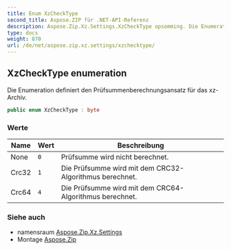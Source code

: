 ```yaml
---
title: Enum XzCheckType
second_title: Aspose.ZIP für .NET-API-Referenz
description: Aspose.Zip.Xz.Settings.XzCheckType opsomming. Die Enumeration definiert den Prüfsummenberechnungsansatz für das xzArchiv.
type: docs
weight: 870
url: /de/net/aspose.zip.xz.settings/xzchecktype/
---
```

## XzCheckType enumeration

Die Enumeration definiert den Prüfsummenberechnungsansatz für das xz-Archiv.

```csharp
public enum XzCheckType : byte
```

### Werte

| Name | Wert | Beschreibung |
| --- | --- | --- |
| None | `0` | Prüfsumme wird nicht berechnet. |
| Crc32 | `1` | Die Prüfsumme wird mit dem CRC32-Algorithmus berechnet. |
| Crc64 | `4` | Die Prüfsumme wird mit dem CRC64-Algorithmus berechnet. |

### Siehe auch

* namensraum [Aspose.Zip.Xz.Settings](../../aspose.zip.xz.settings/)
* Montage [Aspose.Zip](../../)


